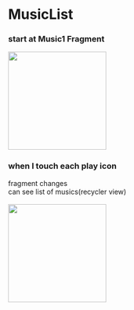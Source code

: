 # MusicList

### start at Music1 Fragment

<img src="https://user-images.githubusercontent.com/77595685/169376697-0cf54f69-f080-48bb-8a58-a874f7427579.png" width="200"/>

### when I touch each play icon
fragment changes<br>
can see list of musics(recycler view)<br><br>
<img src="https://user-images.githubusercontent.com/77595685/169376830-ff08d913-dd83-4f85-8e61-b2046f228072.gif" width="200"/>
